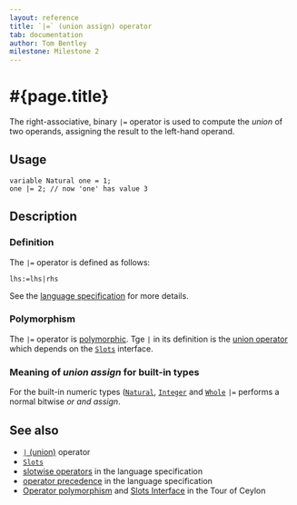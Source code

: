 ```yaml
---
layout: reference
title: `|=` (union assign) operator
tab: documentation
author: Tom Bentley
milestone: Milestone 2
---
```


# #{page.title}

The right-associative, binary `|=` operator is used to compute the 
*union* of two operands, assigning the result to the left-hand 
operand.

## Usage

    variable Natural one = 1;
    one |= 2; // now 'one' has value 3

## Description


### Definition

The `|=` operator is defined as follows:

    lhs:=lhs|rhs

See the [language specification](#{site.urls.spec}#slotwiseoperators) for 
more details.

### Polymorphism

The `|=` operator is [polymorphic](/documentation/reference/operator/operator-polymorphism). 
Tge `|` in its definition is the [union operator](../union) which depends on the 
[`Slots`](../../ceylon.language/Slots) interface.

### Meaning of *union assign* for built-in types

For the built-in numeric types ([`Natural`](../../ceylon.language/Natural), 
[`Integer`](../../ceylon.language/Integer) and
[`Whole`](../../ceylon.language/Whole) 
`|=` performs a normal bitwise *or and assign*. 

## See also

* [`|` (union)](../union) operator
* [`Slots`](../../ceylon.language/Slots)
* [slotwise operators](#{site.urls.spec}#slotwiseoperators) in the 
  language specification
* [operator precedence](#{site.urls.spec}#operatorprecedence) in the 
  language specification
* [Operator polymorphism](/documentation/tour/language-module/#operator_polymorphism) 
  and 
  [Slots Interface](/documentation/tour/language-module/#the_slots_interface) 
  in the Tour of Ceylon

